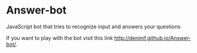 Answer-bot
==========

JavaScript bot that tries to recognize input and answers your questions

If you want to play with the bot visit this link http://denimf.github.io/Answer-bot/.
